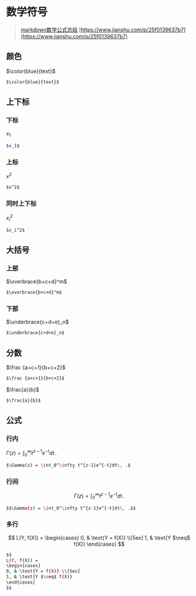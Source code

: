 <!--
 * @Brief        : 
 * @Author       : dmjcb
 * @Date         : 2024-09-24 20:03:51
 * @LastEditors  : dmjcb@outlook.com
 * @LastEditTime : 2024-09-26 16:15:39
-->

# 数学符号

> [markdown数学公式总结](https://zhuanlan.zhihu.com/p/357093758)
> [https://www.jianshu.com/p/25f0139637b7](https://www.jianshu.com/p/25f0139637b7)

## 颜色

$\color{blue}{text}$

```sh
$\color{blue}{text}$
```

## 上下标

### 下标

$x_1$

```sh
$x_1$
```

### 上标

$x^2$

```sh
$x^2$
```

### 同时上下标

$x_i^2$

```sh
$x_i^2$
```

## 大括号

### 上部

$\overbrace{b+c+d}^m$

```sh
$\overbrace{b+c+d}^m$
```

### 下部

$\underbrace{c+d+e}_n$

```sh
$\underbrace{c+d+e}_n$
```

## 分数

$\frac {a+c+1}{b+c+2}$

```sh
$\frac {a+c+1}{b+c+2}$
```

$\frac{a}{b}$

```sh
$\frac{a}{b}$
```

## 公式

### 行内

$\Gamma(z) = \int_0^\infty t^{z-1}e^{-t}dt\, .$

```sh
$\Gamma(z) = \int_0^\infty t^{z-1}e^{-t}dt\, .$
```

### 行间

$$\Gamma(z) = \int_0^\infty t^{z-1}e^{-t}dt\, .$$

```sh
$$\Gamma(z) = \int_0^\infty t^{z-1}e^{-t}dt\, .$$
```

### 多行

$$
L(Y, f(X)) =
\begin{cases}
0, & \text{Y = f(X)} \\[5ex]
1, & \text{Y $\neq$ f(X)}
\end{cases}
$$

```sh
$$
L(Y, f(X)) =
\begin{cases}
0, & \text{Y = f(X)} \\[5ex]
1, & \text{Y $\neq$ f(X)}
\end{cases}
$$
```